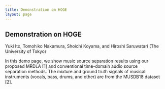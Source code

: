 ```yaml
---
title: Demonstration on HOGE
layout: page
---
```


## Demonstration on HOGE
Yuki Ito, Tomohiko Nakamura, Shoichi Koyama, and Hiroshi Saruwatari (The University of Tokyo)

In this demo page, we show music source separation results using our proposed MRDLA [1] and conventional time-domain audio source separation methods. The mixture and ground truth signals of musical instruments (vocals, bass, drums, and other) are from the MUSDB18 dataset [2].